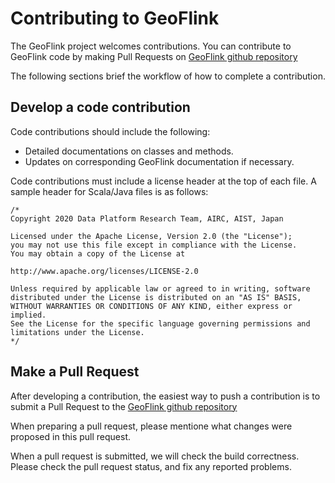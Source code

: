 # Contributing to GeoFlink

The GeoFlink project welcomes contributions. You can contribute to GeoFlink code by making Pull Requests on [GeoFlink github repository](https://github.com/aistairc/GeoFlink)

The following sections brief the workflow of how to complete a contribution.
  
## Develop a code contribution

Code contributions should include the following:

-   Detailed documentations on classes and methods.
-   Updates on corresponding GeoFlink documentation if necessary.

Code contributions must include a license header at the top of each file. A sample header for Scala/Java files is as follows:

```
/*  
Copyright 2020 Data Platform Research Team, AIRC, AIST, Japan  
  
Licensed under the Apache License, Version 2.0 (the "License");  
you may not use this file except in compliance with the License.  
You may obtain a copy of the License at  
  
http://www.apache.org/licenses/LICENSE-2.0  
  
Unless required by applicable law or agreed to in writing, software  
distributed under the License is distributed on an "AS IS" BASIS,  
WITHOUT WARRANTIES OR CONDITIONS OF ANY KIND, either express or implied.  
See the License for the specific language governing permissions and  
limitations under the License.  
*/
```


## Make a Pull Request
After developing a contribution, the easiest way to push a contribution is to submit a Pull Request to the  [GeoFlink github repository](https://github.com/aistairc/GeoFlink)

When preparing a pull request, please mentione what changes were proposed in this pull request.

When a pull request is submitted, we will check the build correctness. Please check the pull request status, and fix any reported problems.

